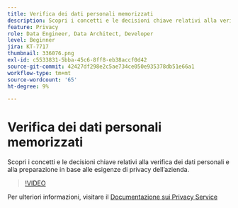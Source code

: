 ```yaml
---
title: Verifica dei dati personali memorizzati
description: Scopri i concetti e le decisioni chiave relativi alla verifica dei dati personali e alla preparazione in base alle esigenze di privacy dell’azienda.
feature: Privacy
role: Data Engineer, Data Architect, Developer
level: Beginner
jira: KT-7717
thumbnail: 336076.png
exl-id: c5533831-5bba-45c6-8ff8-eb38accf0d42
source-git-commit: 42427df298e2c5ae734ce050e935378db51e66a1
workflow-type: tm+mt
source-wordcount: '65'
ht-degree: 9%

---
```


# Verifica dei dati personali memorizzati

Scopri i concetti e le decisioni chiave relativi alla verifica dei dati personali e alla preparazione in base alle esigenze di privacy dell’azienda.

>[!VIDEO](https://video.tv.adobe.com/v/336076?quality=12&learn=on)

Per ulteriori informazioni, visitare il [Documentazione sui Privacy Service](https://experienceleague.adobe.com/docs/experience-platform/privacy/home.html?lang=it)